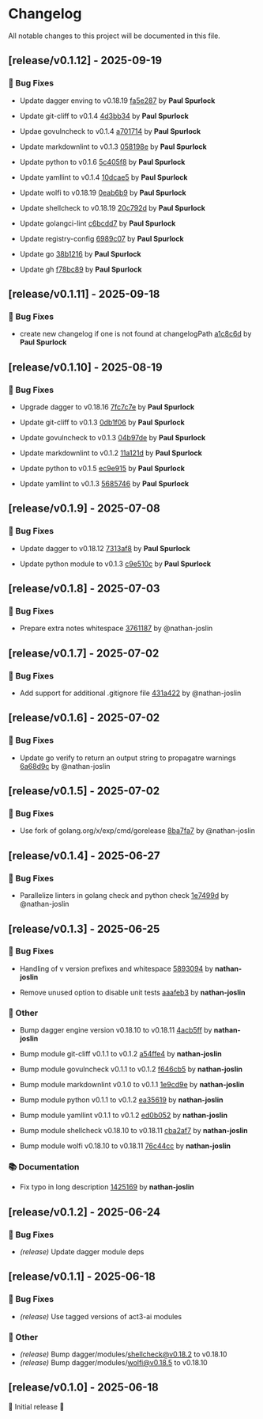# Changelog

All notable changes to this project will be documented in this file.

## [release/v0.1.12] - 2025-09-19

### 🐛 Bug Fixes

- Update dagger enving to v0.18.19 [fa5e287](https://github.com/act3-ai/dagger/commit/fa5e287957879c806f5bbc03bda8a2cd29ddf8cb) by **Paul Spurlock**

- Update git-cliff to v0.1.4 [4d3bb34](https://github.com/act3-ai/dagger/commit/4d3bb349ed0883ea5038321de6c8f5347f8796d2) by **Paul Spurlock**

- Updae govulncheck to v0.1.4 [a701714](https://github.com/act3-ai/dagger/commit/a701714886d48e42474e075216b075625b199f38) by **Paul Spurlock**

- Update markdownlint to v0.1.3 [058198e](https://github.com/act3-ai/dagger/commit/058198e576dc88c0a24e7298db3c4c329c8db0f1) by **Paul Spurlock**

- Update python to v0.1.6 [5c405f8](https://github.com/act3-ai/dagger/commit/5c405f8a239c615170bb33b40a6764713045a1c7) by **Paul Spurlock**

- Update yamllint to v0.1.4 [10dcae5](https://github.com/act3-ai/dagger/commit/10dcae53bc9c0e8e39ee91abe4b7855ee9f7ef0a) by **Paul Spurlock**

- Update wolfi to v0.18.19 [0eab6b9](https://github.com/act3-ai/dagger/commit/0eab6b9fb9572cd1d641b80c7d53df76d32f9eac) by **Paul Spurlock**

- Update shellcheck to v0.18.19 [20c792d](https://github.com/act3-ai/dagger/commit/20c792d101de7d9b2a4936c4d4b1cb33325e044a) by **Paul Spurlock**

- Update golangci-lint [c6bcdd7](https://github.com/act3-ai/dagger/commit/c6bcdd72e2ea214b343bdb7eca49f2a7d60831d2) by **Paul Spurlock**

- Update registry-config [6989c07](https://github.com/act3-ai/dagger/commit/6989c07070009915c48abfbe2e95a33135605341) by **Paul Spurlock**

- Update go [38b1216](https://github.com/act3-ai/dagger/commit/38b12168f7fff8b3531b5f0e1946817b494aeb98) by **Paul Spurlock**

- Update gh [f78bc89](https://github.com/act3-ai/dagger/commit/f78bc899df502f1b8a363b7ee73c52a9220e70fa) by **Paul Spurlock**


## [release/v0.1.11] - 2025-09-18

### 🐛 Bug Fixes

- create new changelog if one is not found at changelogPath [a1c8c6d](https://github.com/act3-ai/dagger/commit/0ef49970376756f9af1f0dd604d04906aa1c8c6d) by **Paul Spurlock**


## [release/v0.1.10] - 2025-08-19

### 🐛 Bug Fixes

- Upgrade dagger to v0.18.16 [7fc7c7e](https://github.com/act3-ai/dagger/commit/7fc7c7ed3d9abeb42c9f8ebfa611998ac18ef427) by **Paul Spurlock**

- Update git-cliff to v0.1.3 [0db1f06](https://github.com/act3-ai/dagger/commit/0db1f065ce7543f06918830eec52e93d22d9a49a) by **Paul Spurlock**

- Update govulncheck to v0.1.3 [04b97de](https://github.com/act3-ai/dagger/commit/04b97de5a5ef2aa3d88fa8cfe889e3e4f452f721) by **Paul Spurlock**

- Update markdownlint to v0.1.2 [11a121d](https://github.com/act3-ai/dagger/commit/11a121d169bd02bcefe4338ca7009b6c7230e4e8) by **Paul Spurlock**

- Update python to v0.1.5 [ec9e915](https://github.com/act3-ai/dagger/commit/ec9e9155962f0ce2366debce56a97f391a2afa13) by **Paul Spurlock**

- Update yamllint to v0.1.3 [5685746](https://github.com/act3-ai/dagger/commit/5685746967f99737b8b89b9bb1daadf9a4cab45e) by **Paul Spurlock**


## [release/v0.1.9] - 2025-07-08

### 🐛 Bug Fixes

- Update dagger to v0.18.12 [7313af8](https://github.com/act3-ai/dagger/commit/7313af897d78c3b6ff0003e8d07ab428066c06ee) by **Paul Spurlock**

- Update python module to v0.1.3 [c9e510c](https://github.com/act3-ai/dagger/commit/c9e510c54c63cd6c7a65779416fbe71a7e4b3bc8) by **Paul Spurlock**


## [release/v0.1.8] - 2025-07-03

### 🐛 Bug Fixes

- Prepare extra notes whitespace [3761187](https://github.com/act3-ai/dagger/commit/376118780091241b32c65d6c46343b2be679fbab) by @nathan-joslin


## [release/v0.1.7] - 2025-07-02

### 🐛 Bug Fixes

- Add support for additional .gitignore file [431a422](https://github.com/act3-ai/dagger/commit/431a422d079793b3ea7d3b28f5e939b63b16a912) by @nathan-joslin


## [release/v0.1.6] - 2025-07-02

### 🐛 Bug Fixes

- Update go verify to return an output string to propagatre warnings [6a68d9c](https://github.com/act3-ai/dagger/commit/6a68d9c31374f6baa3b3f42ff570b5c09a6054db) by @nathan-joslin


## [release/v0.1.5] - 2025-07-02

### 🐛 Bug Fixes

- Use fork of golang.org/x/exp/cmd/gorelease [8ba7fa7](https://github.com/act3-ai/dagger/commit/8ba7fa7b4ade369a9d3910efb52d31922210ab2f) by @nathan-joslin


## [release/v0.1.4] - 2025-06-27

### 🐛 Bug Fixes

- Parallelize linters in golang check and python check [1e7499d](https://github.com/act3-ai/dagger/commit/1e7499de32cf85d41cc4d0ec5e5b668d6d3915a3) by @nathan-joslin


## [release/v0.1.3] - 2025-06-25

### 🐛 Bug Fixes

- Handling of v version prefixes and whitespace [5893094](https://github.com/act3-ai/dagger/commit/589309438d7c27fa812fe3b47f26b1a17ca4b43d) by **nathan-joslin**

- Remove unused option to disable unit tests [aaafeb3](https://github.com/act3-ai/dagger/commit/aaafeb39645dac52e4ed105b6ed1290480f75ac0) by **nathan-joslin**


### 💼 Other

- Bump dagger engine version v0.18.10 to v0.18.11 [4acb5ff](https://github.com/act3-ai/dagger/commit/4acb5ff5b0cf8806206c49fa0bbd264800fb82ea) by **nathan-joslin**

- Bump module git-cliff v0.1.1 to v0.1.2 [a54ffe4](https://github.com/act3-ai/dagger/commit/a54ffe4e0383f1a419165ba23f2582fac0f62a16) by **nathan-joslin**

- Bump module govulncheck v0.1.1 to v0.1.2 [f646cb5](https://github.com/act3-ai/dagger/commit/f646cb56c72fa816ee7e22cf61f043eaa019b741) by **nathan-joslin**

- Bump module markdownlint v0.1.0 to v0.1.1 [1e9cd9e](https://github.com/act3-ai/dagger/commit/1e9cd9eda71cb0d36d6edd8439641db9985e04c6) by **nathan-joslin**

- Bump module python v0.1.1 to v0.1.2 [ea35619](https://github.com/act3-ai/dagger/commit/ea3561906d11d3da50d463219fef6e285b25b590) by **nathan-joslin**

- Bump module yamllint v0.1.1 to v0.1.2 [ed0b052](https://github.com/act3-ai/dagger/commit/ed0b052ff2881875d849db9c39bba95f4e59d9a4) by **nathan-joslin**

- Bump module shellcheck v0.18.10 to v0.18.11 [cba2af7](https://github.com/act3-ai/dagger/commit/cba2af7f52ca32eabb17b3c72bd2aa721aea4c3d) by **nathan-joslin**

- Bump module wolfi v0.18.10 to v0.18.11 [76c44cc](https://github.com/act3-ai/dagger/commit/76c44cc7e8368b1e0e759f2d78801859643bdaaa) by **nathan-joslin**


### 📚 Documentation

- Fix typo in long description [1425169](https://github.com/act3-ai/dagger/commit/14251695031b5d471c392b905bd45cddc454f519) by **nathan-joslin**


## [release/v0.1.2] - 2025-06-24

### 🐛 Bug Fixes

- *(release)* Update dagger module deps

## [release/v0.1.1] - 2025-06-18

### 🐛 Bug Fixes

- *(release)* Use tagged versions of act3-ai modules

### 💼 Other

- *(release)* Bump dagger/modules/shellcheck@v0.18.2 to v0.18.10
- *(release)* Bump dagger/modules/wolfi@v0.18.5 to v0.18.10

## [release/v0.1.0] - 2025-06-18

🚀 Initial release 🚀
